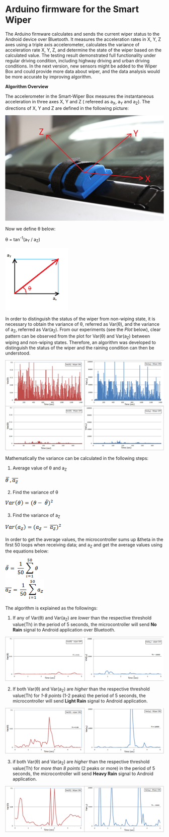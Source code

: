 **Arduino firmware for the Smart Wiper**
===================================

The Arduino firmware calculates and sends the current wiper status to the Android device over Bluetooth. It measures the acceleration rates in X, Y, Z axes using a triple axis accelerometer, calculates the variance of acceleration rate X, Y, Z, and determine the state of the wiper based on the calculated value. The testing result demonstrated full functionality under regular driving condition, including highway driving and urban driving conditions. In the next version, new sensors might be added to the Wiper Box and could provide more data about wiper, and the data analysis would be more accurate by improving algorithm. 

**Algorithm Overview**

The accelerometer in the Smart-Wiper Box measures the instantaneous acceleration in three axes X, Y and Z ( refereed as a<sub>X</sub>, a<sub>Y</sub> and a<sub>Z</sub>). The directions of X, Y and Z are defined in the following picture:

![car_orientation](https://github.com/openxc/smart-wiper/raw/master/Arduino/Docs/car_orientation.JPG)


Now we define &theta; below:

&theta; = tan<sup>-1</sup>(a<sub>Y</sub> / a<sub>Z</sub>)

![theta](https://github.com/openxc/smart-wiper/raw/master/Arduino/Docs/theta.png)

In order to distinguish the status of the wiper from non-wiping state, it is necessary to obtain the variance of &theta;, referred as Var(&theta;), and the variance of a<sub>Z</sub>, referred as Var(a<sub>Z</sub>). From our experiments (see the *Plot* below), clear pattern can be observed from the plot for Var(&theta;) and Var(a<sub>Z</sub>) between wiping and non-wiping states. Therefore, an algorithm was developed to distinguish the status of the wiper and the raining condition can then be understood.

![Wiping Waves](https://github.com/openxc/smart-wiper/raw/master/Arduino/Docs/wipingwaves.png)

Mathematically the variance can be calculated in the following steps: 

1. Average value of &theta; and a<sub>Z</sub>

  ![equ1](https://github.com/openxc/smart-wiper/raw/master/Arduino/Docs/equ1.png)

2. Find the variance of &theta;

  ![equ2](https://github.com/openxc/smart-wiper/raw/master/Arduino/Docs/equ2.png)

3. Find the variance of a<sub>Z</sub>

  ![equ3](https://github.com/openxc/smart-wiper/raw/master/Arduino/Docs/equ3.png) 

In order to get the average values, the microcontroller sums up &theta in the first 50 loops when receiving data; and a<sub>Z</sub> and get the average values using the equations below:

![equ4](https://github.com/openxc/smart-wiper/raw/master/Arduino/Docs/equ4.png)       
![equ5](https://github.com/openxc/smart-wiper/raw/master/Arduino/Docs/equ5.png)

The algorithm is explained as the followings: 


1. If any of Var(&theta;) and Var(a<sub>Z</sub>) are *lower* than the respective threshold value(Th) in the period of 5 seconds, the microcontroller will send **No Rain** signal to Android application over Bluetooth.


  ![no rain](https://github.com/openxc/smart-wiper/raw/master/Arduino/Docs/no_rain.png)


2. If both Var(&theta;) and Var(a<sub>Z</sub>) are *higher* than the respective threshold value(Th) for *1-8 points* (1-2 peaks) the period of 5 seconds, the microcontroller will send **Light Rain** signal to Android application. 


  ![light rain](https://github.com/openxc/smart-wiper/raw/master/Arduino/Docs/light_rain.png)
 
 
3. if both Var(&theta;) and Var(a<sub>Z</sub>) are *higher* than the respective threshold value(Th) for *more than 8 points* (2 peaks or more) in the period of 5 seconds, the microcontroller will send **Heavy Rain** signal to Android application. 


  ![heavy rain](https://github.com/openxc/smart-wiper/raw/master/Arduino/Docs/heavy_rain.png)


